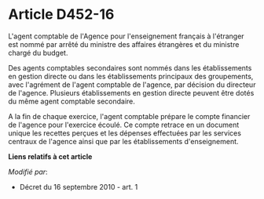 # Article D452-16

L'agent comptable de l'Agence pour l'enseignement français à l'étranger est nommé par arrêté du ministre des affaires
étrangères et du ministre chargé du budget.

Des agents comptables secondaires sont nommés dans les établissements en gestion directe ou dans les établissements
principaux des groupements, avec l'agrément de l'agent comptable de l'agence, par décision du directeur de l'agence.
Plusieurs établissements en gestion directe peuvent être dotés du même agent comptable secondaire.

A la fin de chaque exercice, l'agent comptable prépare le compte financier de l'agence pour l'exercice écoulé. Ce compte
retrace en un document unique les recettes perçues et les dépenses effectuées par les services centraux de l'agence ainsi que
par les établissements d'enseignement.

**Liens relatifs à cet article**

_Modifié par_:

  - Décret du 16 septembre 2010 - art. 1

